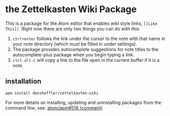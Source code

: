 # the Zettelkasten Wiki Package #

This is a package for the Atom editor that enables wiki style links, `[[Like This]]`.  Right now there are only two things you can do with this:

1.  `ctrl+enter` follows the link under the cursor to the note with
    that name in your note directory (which must be filled in under
    settings).
2.  The package provides autocomplete suggestions for note titles to
    the autocomplete-plus package when you begin typing a link.
3.  `ctrl-alt-c` will copy a link to the file open in the current
    buffer if it is a note.
    
## installation

`apm install dansheffler/zettelkasten-wiki`

For more details on installing, updating and uninstalling packages from the command line, see: [atom/apm#518 (comment)](https://github.com/atom/apm/pull/518#issuecomment-194562396)
